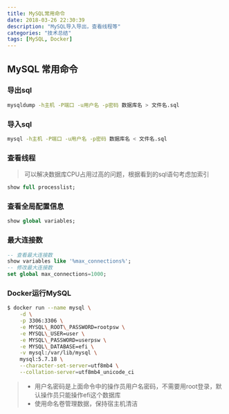 ```yaml
---
title: MySQL常用命令
date: 2018-03-26 22:30:39
description: "MySQL导入导出，查看线程等"
categories: "技术总结"
tags: [MySQL, Docker]
---
```


## MySQL 常用命令
### 导出sql
```bash
mysqldump -h主机 -P端口 -u用户名 -p密码 数据库名 > 文件名.sql
```
### 导入sql
```bash
mysql -h主机 -P端口 -u用户名 -p密码 数据库名 < 文件名.sql
```
### 查看线程
> 可以解决数据库CPU占用过高的问题，根据看到的sql语句考虑加索引

```sql
show full processlist;
```

### 查看全局配置信息
```sql
show global variables;
```

### 最大连接数
```sql
-- 查看最大连接数
show variables like '%max_connections%';
-- 修改最大连接数
set global max_connections=1000;
```
### Docker运行MySQL
```bash
$ docker run --name mysql \
    -d \
    -p 3306:3306 \
    -e MYSQL\_ROOT\_PASSWORD=rootpsw \
    -e MYSQL\_USER=user \
    -e MYSQL\_PASSWORD=userpsw \
    -e MYSQL\_DATABASE=efi \
    -v mysql:/var/lib/mysql \
    mysql:5.7.18 \
    --character-set-server=utf8mb4 \
    --collation-server=utf8mb4_unicode_ci    
```
> - 用户名密码是上面命令中的操作员用户名密码，不需要用root登录，默认操作员只能操作efi这个数据库
> - 使用命名卷管理数据，保持宿主机清洁